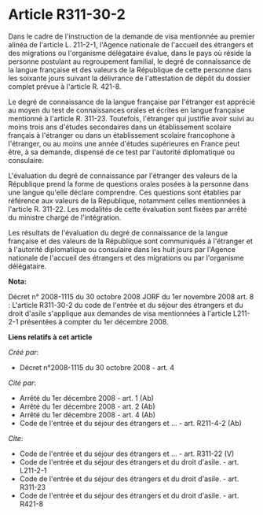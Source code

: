 # Article R311-30-2

Dans le cadre de l'instruction de la demande de visa mentionnée au premier alinéa de l'article L. 211-2-1, l'Agence nationale
de l'accueil des étrangers et des migrations ou l'organisme délégataire évalue, dans le pays où réside la personne postulant
au regroupement familial, le degré de connaissance de la langue française et des valeurs de la République de cette personne
dans les soixante jours suivant la délivrance de l'attestation de dépôt du dossier complet prévue à l'article R. 421-8. 

Le degré de connaissance de la langue française par l'étranger est apprécié au moyen du test de connaissances orales et
écrites en langue française mentionné à l'article R. 311-23. Toutefois, l'étranger qui justifie avoir suivi au moins trois
ans d'études secondaires dans un établissement scolaire français à l'étranger ou dans un établissement scolaire francophone à
l'étranger, ou au moins une année d'études supérieures en France peut être, à sa demande, dispensé de ce test par l'autorité
diplomatique ou consulaire.

L'évaluation du degré de connaissance par l'étranger des valeurs de la République prend la forme de questions orales posées à
la personne dans une langue qu'elle déclare comprendre. Ces questions sont établies par référence aux valeurs de la
République, notamment celles mentionnées à l'article R. 311-22. Les modalités de cette évaluation sont fixées par arrêté du
ministre chargé de l'intégration. 

Les résultats de l'évaluation du degré de connaissance de la langue française et des valeurs de la République sont
communiqués à l'étranger et à l'autorité diplomatique ou consulaire dans les huit jours par l'Agence nationale de l'accueil
des étrangers et des migrations ou par l'organisme délégataire.

**Nota:**

Décret n° 2008-1115 du 30 octobre 2008 JORF du 1er novembre 2008 art. 8 : L'article R311-30-2 du code de l'entrée et du
séjour des étrangers et du droit d'asile s'applique aux demandes de visa mentionnées à l'article L211-2-1 présentées à
compter du 1er décembre 2008.

**Liens relatifs à cet article**

_Créé par_:

  - Décret n°2008-1115 du 30 octobre 2008 - art. 4

_Cité par_:

  - Arrêté du 1er décembre 2008 - art. 1 (Ab)
  - Arrêté du 1er décembre 2008 - art. 2 (Ab)
  - Arrêté du 1er décembre 2008 - art. 4 (Ab)
  - Code de l'entrée et du séjour des étrangers et ... - art. R211-4-2 (Ab)

_Cite_:

  - Code de l'entrée et du séjour des étrangers et ... - art. R311-22 (V)
  - Code de l'entrée et du séjour des étrangers et du droit d'asile. - art. L211-2-1
  - Code de l'entrée et du séjour des étrangers et du droit d'asile. - art. R311-23
  - Code de l'entrée et du séjour des étrangers et du droit d'asile. - art. R421-8
